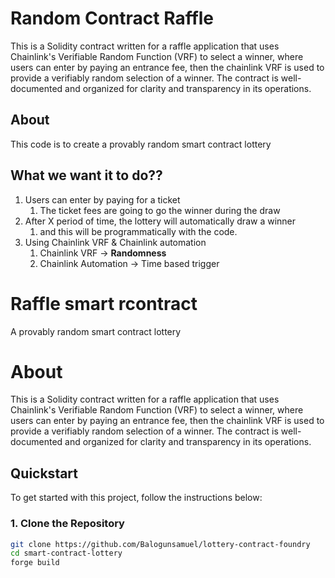 # Random Contract Raffle

This is a Solidity contract written for a raffle application that uses Chainlink's Verifiable Random Function (VRF) to select a winner, where users can enter by paying an entrance fee, then the chainlink VRF is used to provide a verifiably random selection of a winner. The contract is well-documented and organized for clarity and transparency in its operations.

## About

This code is to create a provably random smart contract lottery

## What we want it to do??

1. Users can enter by paying for a ticket
   1. The ticket fees are going to go the winner during the draw
2. After X period of time, the lottery will automatically draw a winner
   1. and this will be programmatically with the code.
3. Using Chainlink VRF & Chainlink automation
   1. Chainlink VRF -> **Randomness**
   2. Chainlink Automation -> Time based trigger

# Raffle smart rcontract

A provably random smart contract lottery

# About

This is a Solidity contract written for a raffle application that uses Chainlink's Verifiable Random Function (VRF) to select a winner, where users can enter by paying an entrance fee, then the chainlink VRF is used to provide a verifiably random selection of a winner. The contract is well-documented and organized for clarity and transparency in its operations.

## Quickstart

To get started with this project, follow the instructions below:

### 1. Clone the Repository

```bash
git clone https://github.com/Balogunsamuel/lottery-contract-foundry
cd smart-contract-lottery
forge build


```
